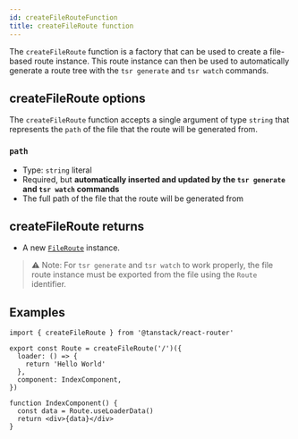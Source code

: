 ```yaml
---
id: createFileRouteFunction
title: createFileRoute function
---
```


The `createFileRoute` function is a factory that can be used to create a file-based route instance. This route instance can then be used to automatically generate a route tree with the `tsr generate` and `tsr watch` commands.

## createFileRoute options

The `createFileRoute` function accepts a single argument of type `string` that represents the `path` of the file that the route will be generated from.

### `path`

- Type: `string` literal
- Required, but **automatically inserted and updated by the `tsr generate` and `tsr watch` commands**
- The full path of the file that the route will be generated from

## createFileRoute returns

- A new [`FileRoute`](./api/router/FileRouteClass) instance.

> ⚠️ Note: For `tsr generate` and `tsr watch` to work properly, the file route instance must be exported from the file using the `Route` identifier.

## Examples

```tsx
import { createFileRoute } from '@tanstack/react-router'

export const Route = createFileRoute('/')({
  loader: () => {
    return 'Hello World'
  },
  component: IndexComponent,
})

function IndexComponent() {
  const data = Route.useLoaderData()
  return <div>{data}</div>
}
```
